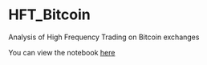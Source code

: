 # HFT_Bitcoin
Analysis of High Frequency Trading on Bitcoin exchanges

You can view the notebook [here](https://nbviewer.jupyter.org/github/ghgr/HFT_Bitcoin/blob/master/hftbitcoin.ipynb)
